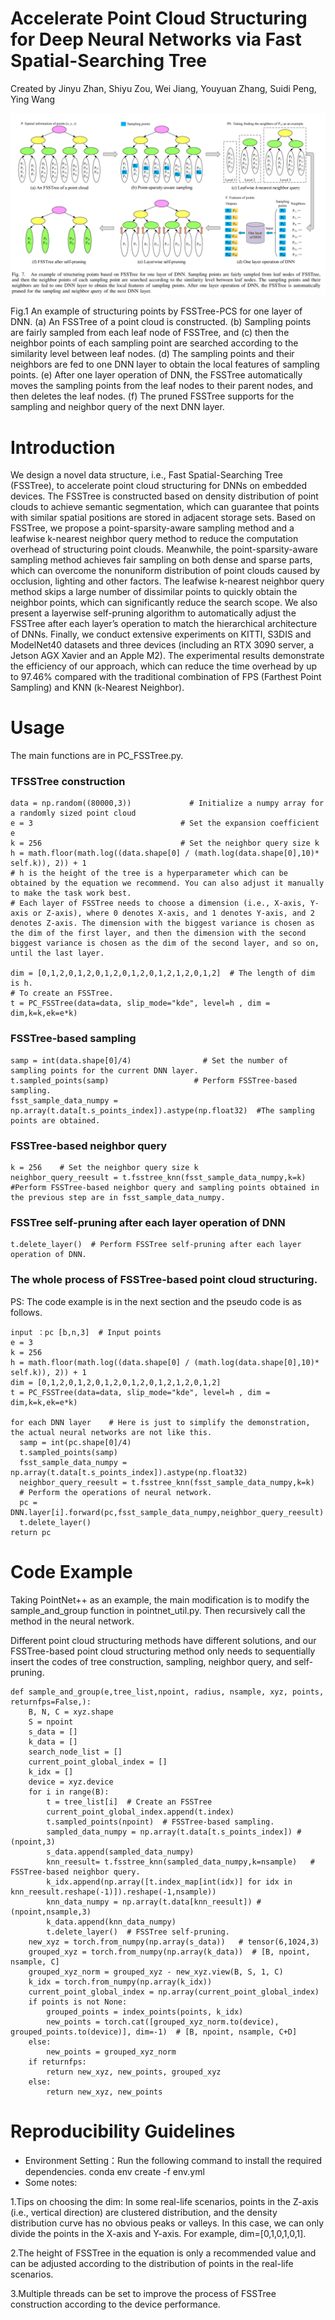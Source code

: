 # Accelerate Point Cloud Structuring for Deep Neural Networks via Fast Spatial-Searching Tree

Created by Jinyu Zhan, Shiyu Zou, Wei Jiang, Youyuan Zhang, Suidi Peng, Ying Wang

![](pics/pipeline.png)

Fig.1 An example of structuring points by FSSTree-PCS for one layer of DNN. (a) An FSSTree of a point cloud is constructed. (b) Sampling points are fairly sampled from each leaf node of FSSTree, and (c) then the neighbor points of each sampling point are searched according to the similarity level between leaf nodes. (d) The sampling points and their neighbors are fed to one DNN layer to obtain the local features of sampling points. (e) After one layer operation of DNN, the FSSTree automatically moves the sampling points from the leaf nodes to their parent nodes, and then deletes the leaf nodes. (f) The pruned FSSTree supports for the sampling and neighbor query of the next DNN layer.

# Introduction

We design a novel data structure, i.e., Fast Spatial-Searching Tree (FSSTree), to accelerate point cloud structuring for DNNs on embedded devices. The FSSTree is constructed based on density distribution of point clouds to achieve semantic segmentation, which can guarantee that points with similar spatial positions are stored in adjacent storage sets. Based on FSSTree, we propose a point-sparsity-aware sampling method and a leafwise k-nearest neighbor query method to reduce the computation overhead of structuring point clouds. Meanwhile, the point-sparsity-aware sampling method achieves fair sampling on both dense and sparse parts, which can overcome the nonuniform distribution of point clouds caused by occlusion, lighting and other factors. The leafwise k-nearest neighbor query method skips a large number of dissimilar points to quickly obtain the neighbor points, which can significantly reduce the search scope. We also present a layerwise self-pruning algorithm to automatically adjust the FSSTree after each layer’s operation to match the hierarchical architecture of DNNs. Finally, we conduct extensive experiments on KITTI, S3DIS and ModelNet40 datasets and three devices (including an RTX 3090 server, a Jetson AGX Xavier and an Apple M2). The experimental results demonstrate the efficiency of our approach, which can reduce the time overhead by up to 97.46% compared with the traditional combination of FPS (Farthest Point Sampling) and KNN (k-Nearest Neighbor).


# Usage

The main functions are in PC_FSSTree.py. 

### TFSSTree construction

```
data = np.random((80000,3))             # Initialize a numpy array for a randomly sized point cloud 
e = 3                                 # Set the expansion coefficient e 
k = 256                               # Set the neighbor query size k 
h = math.floor(math.log((data.shape[0] / (math.log(data.shape[0],10)* self.k)), 2)) + 1
# h is the height of the tree is a hyperparameter which can be obtained by the equation we recommend. You can also adjust it manually to make the task work best.
# Each layer of FSSTree needs to choose a dimension (i.e., X-axis, Y-axis or Z-axis), where 0 denotes X-axis, and 1 denotes Y-axis, and 2 denotes Z-axis. The dimension with the biggest variance is chosen as the dim of the first layer, and then the dimension with the second biggest variance is chosen as the dim of the second layer, and so on, until the last layer.

dim = [0,1,2,0,1,2,0,1,2,0,1,2,0,1,2,1,2,0,1,2]  # The length of dim is h. 
# To create an FSSTree. 
t = PC_FSSTree(data=data, slip_mode="kde", level=h , dim = dim,k=k,ek=e*k)
```

### FSSTree-based sampling

```
samp = int(data.shape[0]/4)                # Set the number of sampling points for the current DNN layer.
t.sampled_points(samp)                   # Perform FSSTree-based sampling.
fsst_sample_data_numpy = np.array(t.data[t.s_points_index]).astype(np.float32)  #The sampling points are obtained. 

```


###  FSSTree-based neighbor query

```
k = 256    # Set the neighbor query size k 
neighbor_query_reesult = t.fsstree_knn(fsst_sample_data_numpy,k=k)  
#Perform FSSTree-based neighbor query and sampling points obtained in the previous step are in fsst_sample_data_numpy. 

```


### FSSTree self-pruning after each layer operation of DNN
```
t.delete_layer()  # Perform FSSTree self-pruning after each layer operation of DNN.

```


### The whole process of FSSTree-based point cloud structuring. 

PS: The code example is in the next section and the pseudo code is as follows.
```
input ：pc [b,n,3]  # Input points
e = 3                                 
k = 256                              
h = math.floor(math.log((data.shape[0] / (math.log(data.shape[0],10)* self.k)), 2)) + 1
dim = [0,1,2,0,1,2,0,1,2,0,1,2,0,1,2,1,2,0,1,2] 
t = PC_FSSTree(data=data, slip_mode="kde", level=h , dim = dim,k=k,ek=e*k)

for each DNN layer    # Here is just to simplify the demonstration, the actual neural networks are not like this.
  samp = int(pc.shape[0]/4)
  t.sampled_points(samp)                   
  fsst_sample_data_numpy = np.array(t.data[t.s_points_index]).astype(np.float32) 
  neighbor_query_reesult = t.fsstree_knn(fsst_sample_data_numpy,k=k)
  # Perform the operations of neural network.
  pc = DNN.layer[i].forward(pc,fsst_sample_data_numpy,neighbor_query_reesult)
  t.delete_layer()
return pc
```

# Code Example
Taking PointNet++ as an example, the main modification is to modify the sample_and_group function in pointnet_util.py. Then recursively call the method in the neural network.

Different point cloud structuring methods have different solutions, and our FSSTree-based point cloud structuring method only needs to sequentially insert the codes of tree construction, sampling, neighbor query, and self-pruning.

```
def sample_and_group(e,tree_list,npoint, radius, nsample, xyz, points, returnfps=False,):
    B, N, C = xyz.shape
    S = npoint
    s_data = []
    k_data = []
    search_node_list = []
    current_point_global_index = []
    k_idx = []
    device = xyz.device
    for i in range(B):
        t = tree_list[i]  # Create an FSSTree
        current_point_global_index.append(t.index)
        t.sampled_points(npoint)  # FSSTree-based sampling.
        sampled_data_numpy = np.array(t.data[t.s_points_index]) # (npoint,3)
        s_data.append(sampled_data_numpy)
        knn_reesult= t.fsstree_knn(sampled_data_numpy,k=nsample)   # FSSTree-based neighbor query.
        k_idx.append(np.array([t.index_map[int(idx)] for idx in knn_reesult.reshape(-1)]).reshape(-1,nsample))
        knn_data_numpy = np.array(t.data[knn_reesult]) #(npoint,nsample,3)
        k_data.append(knn_data_numpy)
        t.delete_layer()  # FSSTree self-pruning.
    new_xyz = torch.from_numpy(np.array(s_data))   # tensor(6,1024,3) 
    grouped_xyz = torch.from_numpy(np.array(k_data))  # [B, npoint, nsample, C]
    grouped_xyz_norm = grouped_xyz - new_xyz.view(B, S, 1, C)
    k_idx = torch.from_numpy(np.array(k_idx))
    current_point_global_index = np.array(current_point_global_index)
    if points is not None:
        grouped_points = index_points(points, k_idx)
        new_points = torch.cat([grouped_xyz_norm.to(device), grouped_points.to(device)], dim=-1)  # [B, npoint, nsample, C+D]
    else:
        new_points = grouped_xyz_norm
    if returnfps:
        return new_xyz, new_points, grouped_xyz
    else:
        return new_xyz, new_points
```

# Reproducibility Guidelines

- Environment Setting：Run the following command to install the required dependencies.
  conda env create -f env.yml
- Some notes:
  
1.Tips on choosing the dim: In some real-life scenarios, points in the Z-axis (i.e., vertical direction) are clustered distribution, and the density distribution curve has no obvious peaks or valleys. In this case, we can only divide the points in the X-axis and Y-axis. For example, dim=[0,1,0,1,0,1].

2.The height of FSSTree in the equation is only a recommended value and can be adjusted according to the distribution of points in the real-life scenarios.

3.Multiple threads can be set to improve the process of FSSTree construction according to the device performance. 
